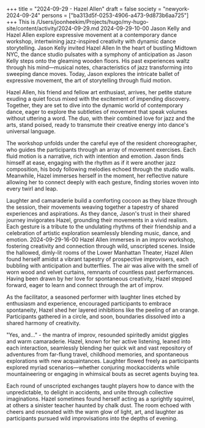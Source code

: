 +++
title = "2024-09-29 - Hazel Allen"
draft = false
society = "newyork-2024-09-24"
persons = ["ba313d5f-0253-4906-a473-9d873b6aa725"]
+++
This is /Users/joonheekim/Projects/hugo/my-hugo-site/content/activity/2024-09-29.md
2024-09-29-10-00
Jason Kelly and Hazel Allen explore expressive movement at a contemporary dance workshop, intertwining jazz-inspired creativity with dynamic dance storytelling.
Jason Kelly invited Hazel Allen
In the heart of bustling Midtown NYC, the dance studio pulsates with a symphony of anticipation as Jason Kelly steps onto the gleaming wooden floors. His past experiences waltz through his mind—musical notes, characteristics of jazz transforming into sweeping dance moves. Today, Jason explores the intricate ballet of expressive movement, the art of storytelling through fluid motion. 

Hazel Allen, his friend and fellow art enthusiast, arrives, her petite stature exuding a quiet focus mixed with the excitement of impending discovery. Together, they are set to dive into the dynamic world of contemporary dance, eager to explore the subtleties of movement that speak volumes without uttering a word. The duo, with their combined love for jazz and the arts, stand poised, ready to transmute their creative energy into dance's universal language.

The workshop unfolds under the careful eye of the resident choreographer, who guides the participants through an array of movement exercises. Each fluid motion is a narrative, rich with intention and emotion. Jason finds himself at ease, engaging with the rhythm as if it were another jazz composition, his body following melodies echoed through the studio walls. Meanwhile, Hazel immerses herself in the moment, her reflective nature allowing her to connect deeply with each gesture, finding stories woven into every twirl and leap.

Laughter and camaraderie build a comforting cocoon as they blaze through the session, their movements weaving together a tapestry of shared experiences and aspirations. As they dance, Jason's trust in their shared journey invigorates Hazel, grounding their movements in a vivid realism. Each gesture is a tribute to the undulating rhythms of their friendship and a celebration of artistic exploration seamlessly blending music, dance, and emotion.
2024-09-29-16-00
Hazel Allen immerses in an improv workshop, fostering creativity and connection through wild, unscripted scenes.
Inside the hallowed, dimly-lit rooms of the Lower Manhattan Theater, Hazel Allen found herself amidst a vibrant tapestry of prospective improvisers, each bubbling with anticipation and butterflies. The air was alive with the smell of worn wood and velvet curtains, remnants of countless past performances. Having been drawn by her love for spontaneous creativity, Hazel stepped forward, eager to learn and connect through the art of improv.

As the facilitator, a seasoned performer with laughter lines etched by enthusiasm and experience, encouraged participants to embrace spontaneity, Hazel shed her layered inhibitions like the peeling of an orange. Participants gathered in a circle, and soon, boundaries dissolved into a shared harmony of creativity.

"Yes, and..." - the mantra of improv, resounded spiritedly amidst giggles and warm camaraderie. Hazel, known for her active listening, leaned into each interaction, seamlessly blending her quick wit and vast repository of adventures from far-flung travel, childhood memories, and spontaneous explorations with new acquaintances. Laughter flowed freely as participants explored myriad scenarios—whether conjuring mockaccidents while mountaineering or engaging in whimsical bouts as secret agents buying tea.

Each round of unscripted exchanges taught players how to dance with the unpredictable, to delight in accidents, and unite through collective imaginations. Hazel sometimes found herself acting as a sprightly squirrel, at others a sinister teacher haunted by chalk dust. The room echoed with cheers and resonated with the warm glow of light, art, and laughter as participants pursued wild improvisations into the depths of evening.
